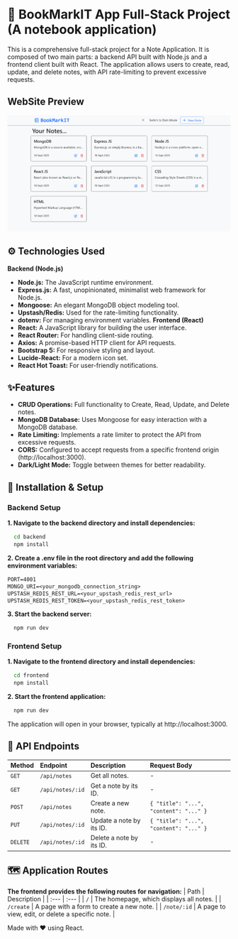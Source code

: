 # 📝 BookMarkIT App Full-Stack Project (A notebook application)

This is a comprehensive full-stack project for a Note Application. It is composed of two main parts: a backend API built with Node.js and a frontend client built with React. The application allows users to create, read, update, and delete notes, with API rate-limiting to prevent excessive requests.

## WebSite Preview
![Project Screenshot](https://github.com/MohdShukoor1110/BookMarkIT-NoteBook-App/blob/main/BookMarkIt-NoteBook%20App.png)

## ⚙️ Technologies Used

**Backend (Node.js)**
- **Node.js:** The JavaScript runtime environment.
- **Express.js:** A fast, unopinionated, minimalist web framework for Node.js.
- **Mongoose:** An elegant MongoDB object modeling tool.
- **Upstash/Redis:** Used for the rate-limiting functionality.
- **dotenv:** For managing environment variables.
**Frontend (React)**
- **React:** A JavaScript library for building the user interface.
- **React Router:** For handling client-side routing.
- **Axios:** A promise-based HTTP client for API requests.
- **Bootstrap 5:** For responsive styling and layout.
- **Lucide-React:** For a modern icon set.
- **React Hot Toast:** For user-friendly notifications.

## ✨Features

- **CRUD Operations:** Full functionality to Create, Read, Update, and Delete notes.
- **MongoDB Database:** Uses Mongoose for easy interaction with a MongoDB database.
- **Rate Limiting:** Implements a rate limiter to protect the API from excessive requests.
- **CORS:** Configured to accept requests from a specific frontend origin (http://localhost:3000).
- **Dark/Light Mode:** Toggle between themes for better readability.

## 🚀 Installation & Setup

### **Backend Setup**
**1. Navigate to the backend directory and install dependencies:**
```bash
  cd backend
  npm install
```
**2. Create a .env file in the root directory and add the following environment variables:**
```text
PORT=4001
MONGO_URI=<your_mongodb_connection_string>
UPSTASH_REDIS_REST_URL=<your_upstash_redis_rest_url>
UPSTASH_REDIS_REST_TOKEN=<your_upstash_redis_rest_token>
```
**3. Start the backend server:**
```bash
  npm run dev
```

### **Frontend Setup**
**1. Navigate to the frontend directory and install dependencies:**
```bash
  cd frontend
  npm install
```
**2. Start the frontend application:**
```bash
  npm run dev
```
The application will open in your browser, typically at http://localhost:3000.

## 📖 API Endpoints
| Method | Endpoint | Description | Request Body |
| :--- | :--- | :--- | :--- |
| `GET` | `/api/notes` | Get all notes. | - |
| `GET` | `/api/notes/:id` | Get a note by its ID. | - |
| `POST` | `/api/notes` | Create a new note. | `{ "title": "...", "content": "..." }` |
| `PUT` | `/api/notes/:id` | Update a note by its ID. | `{ "title": "...", "content": "..." }` |
| `DELETE` | `/api/notes/:id` | Delete a note by its ID. | - |

## 🗺️ Application Routes
**The frontend provides the following routes for navigation:**
| Path |  Description |
| :--- | :--- |
| `/` | The homepage, which displays all notes. |
| `/create` | A page with a form to create a new note. |
| `/note/:id` | A page to view, edit, or delete a specific note. |

Made with ❤️ using React.